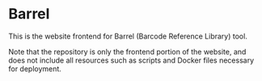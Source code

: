 # Barrel

This is the website frontend for Barrel (Barcode Reference Library) tool.

Note that the repository is only the frontend portion of the website, and does not include all resources such as scripts and Docker files necessary for deployment.

